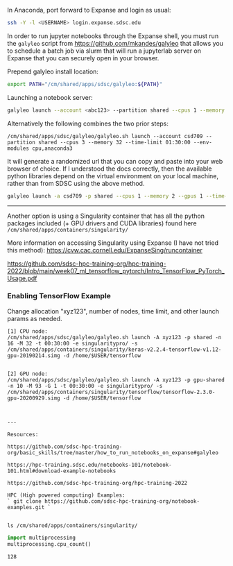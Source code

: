 In Anaconda, port forward to Expanse and login as usual:
```bash
ssh -Y -l <USERNAME> login.expanse.sdsc.edu 
```

In order to run jupyter notebooks through the Expanse shell, you must run the `galyleo` script from https://github.com/mkandes/galyleo that allows you to schedule a batch job via slurm that will run a jupyterlab server on Expanse that you can securely open in your browser.

Prepend galyleo install location:
```bash
export PATH="/cm/shared/apps/sdsc/galyleo:${PATH}"
```

Launching a notebook server:
```bash
galyleo launch --account <abc123> --partition shared --cpus 1 --memory 2 --time-limit 00:45:00 --env-modules cpu,anaconda3
```
Alternatively the following combines the two prior steps:
```
/cm/shared/apps/sdsc/galyleo/galyleo.sh launch --account csd709 --partition shared --cpus 3 --memory 32 --time-limit 01:30:00 --env-modules cpu,anaconda3
```

It will generate a randomized url that you can copy and paste into your web browser of choice. If I understood the docs correctly, then the available python libraries depend on the virtual environment on your local machine, rather than from SDSC using the above method.


```bash
galyleo launch -a csd709 -p shared --cpus 1 --memory 2 --gpus 1 --time-limit 01:30:00 --env-modules cpu,gpu,anaconda3
```


---

Another option is using a Singularity container that has all the python packages included (+ GPU drivers and CUDA libraries) found here `/cm/shared/apps/containers/singularity/`

More information on accessing Singularity using Expanse (I have not tried this method): https://cvw.cac.cornell.edu/ExpanseSing/runcontainer 

https://github.com/sdsc-hpc-training-org/hpc-training-2022/blob/main/week07_ml_tensorflow_pytorch/Intro_TensorFlow_PyTorch_Usage.pdf

### Enabling TensorFlow Example

Change allocation "xyz123", number of nodes, time limit, and other launch params as needed. 

```
[1] CPU node:
/cm/shared/apps/sdsc/galyleo/galyleo.sh launch -A xyz123 -p shared -n 16 -M 32 -t 00:30:00 -e singularitypro/ -s /cm/shared/apps/containers/singularity/keras-v2.2.4-tensorflow-v1.12-gpu-20190214.simg -d /home/$USER/tensorflow


[2] GPU node:
/cm/shared/apps/sdsc/galyleo/galyleo.sh launch -A xyz123 -p gpu-shared -n 10 -M 93 -G 1 -t 00:30:00 -e singularitypro/ -s /cm/shared/apps/containers/singularity/tensorflow/tensorflow-2.3.0-gpu-20200929.simg -d /home/$USER/tensorflow



---

Resources:

https://github.com/sdsc-hpc-training-org/basic_skills/tree/master/how_to_run_notebooks_on_expanse#galyleo

https://hpc-training.sdsc.edu/notebooks-101/notebook-101.html#download-example-notebooks

https://github.com/sdsc-hpc-training-org/hpc-training-2022

HPC (High powered computing) Examples:
` git clone https://github.com/sdsc-hpc-training-org/notebook-examples.git `


```

`ls /cm/shared/apps/containers/singularity/`



```python
import multiprocessing
multiprocessing.cpu_count()
```




    128




```python

```
